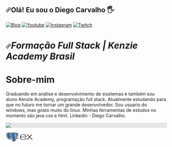 <h2 dir="auto"><a id="user-content-olá-eu-sou-o-matheus-fraga-️" class="anchor" aria-hidden="true" href="#olá-eu-sou-o-matheus-fraga-️"><svg class="octicon octicon-link" viewBox="0 0 16 16" version="1.1" width="16" height="16" aria-hidden="true"><path fill-rule="evenodd" d="M7.775 3.275a.75.75 0 001.06 1.06l1.25-1.25a2 2 0 112.83 2.83l-2.5 2.5a2 2 0 01-2.83 0 .75.75 0 00-1.06 1.06 3.5 3.5 0 004.95 0l2.5-2.5a3.5 3.5 0 00-4.95-4.95l-1.25 1.25zm-4.69 9.64a2 2 0 010-2.83l2.5-2.5a2 2 0 012.83 0 .75.75 0 001.06-1.06 3.5 3.5 0 00-4.95 0l-2.5 2.5a3.5 3.5 0 004.95 4.95l1.25-1.25a.75.75 0 00-1.06-1.06l-1.25 1.25a2 2 0 01-2.83 0z"></path></svg></a>Olá! Eu sou o Diego Carvalho <g-emoji class="g-emoji" alias="raised_hand_with_fingers_splayed" fallback-src="https://github.githubassets.com/images/icons/emoji/unicode/1f590.png">🖐️</g-emoji></h2>



<p dir="auto"><a href="[https://diegaum87.github.io/Portif-lio/](https://diegaum87.github.io/Portif-lio/)" rel="nofollow"><img src="https://camo.githubusercontent.com/d69b8795dab3db2ca917e43608becf7172e280ca1f472ad7ac0f23b33b595989/68747470733a2f2f696d672e736869656c64732e696f2f776562736974653f6c6162656c3d53756a6569746f50726f6772616d61646f722e636f6d267374796c653d666f722d7468652d62616467652675726c3d68747470733a2f2f73756a6569746f70726f6772616d61646f722e636f6d2f" alt="Blog" data-canonical-src="https://img.shields.io/website?label=SujeitoProgramador.com&amp;style=for-the-badge&amp;url=https://diegaum87.github.io/Portif-lio/" style="max-width: 100%;"></a>
<a href="https://www.youtube.com/channel/UCnv6Dn2VYNn8wvWkNxY1VFA" rel="nofollow"><img src="https://camo.githubusercontent.com/d79c5549652f9c7690992eb49571d216a70a480681561cbd93bfbfc77c491e54/68747470733a2f2f696d672e736869656c64732e696f2f62616467652f596f75547562652d4646303030303f7374796c653d666f722d7468652d6261646765266c6f676f3d796f7574756265266c6f676f436f6c6f723d7768697465" alt="Youtube" data-canonical-src="https://img.shields.io/badge/YouTube-FF0000?style=for-the-badge&amp;logo=youtube&amp;logoColor=white" style="max-width: 100%;"></a>
<a href="https://www.instagram.com/dieg4um/" rel="nofollow"><img src="https://camo.githubusercontent.com/b3d4671768bd0f9b6c8f410a25a96e0c5a4d135208d8910461e986f97e7985ab/68747470733a2f2f696d672e736869656c64732e696f2f62616467652f496e7374616772616d2d4534343035463f7374796c653d666f722d7468652d6261646765266c6f676f3d696e7374616772616d266c6f676f436f6c6f723d7768697465" alt="Instagram" data-canonical-src="https://img.shields.io/badge/Instagram-E4405F?style=for-the-badge&amp;logo=instagram&amp;logoColor=white" style="max-width: 100%;"></a>
<a href="https://twitch.tv/fragabr" rel="nofollow"><img src="https://camo.githubusercontent.com/ec779aec0f1b6eaa5d10682a8fb54c96525e9074461254165f4e7d4295f7d4d7/68747470733a2f2f696d672e736869656c64732e696f2f62616467652f5477697463682d3931343646463f7374796c653d666f722d7468652d6261646765266c6f676f3d747769746368266c6f676f436f6c6f723d7768697465" alt="Twitch" data-canonical-src="https://img.shields.io/badge/Twitch-9146FF?style=for-the-badge&amp;logo=twitch&amp;logoColor=white" style="max-width: 100%;"></a></p>




<h1 dir="auto"><a id="user-content-formação-full-stack--kenzie-academy-brasil" class="anchor" aria-hidden="true" href="#formação-full-stack--kenzie-academy-brasil"><svg class="octicon octicon-link" viewBox="0 0 16 16" version="1.1" width="16" height="16" aria-hidden="true"><path fill-rule="evenodd" d="M7.775 3.275a.75.75 0 001.06 1.06l1.25-1.25a2 2 0 112.83 2.83l-2.5 2.5a2 2 0 01-2.83 0 .75.75 0 00-1.06 1.06 3.5 3.5 0 004.95 0l2.5-2.5a3.5 3.5 0 00-4.95-4.95l-1.25 1.25zm-4.69 9.64a2 2 0 010-2.83l2.5-2.5a2 2 0 012.83 0 .75.75 0 001.06-1.06 3.5 3.5 0 00-4.95 0l-2.5 2.5a3.5 3.5 0 004.95 4.95l1.25-1.25a.75.75 0 00-1.06-1.06l-1.25 1.25a2 2 0 01-2.83 0z"></path></svg></a><em><strong>Formação Full Stack | Kenzie Academy Brasil</strong></em></h1>

# Sobre-mim
Graduando em análise e desenvolvimento de sisstemas e também sou aluno Kenzie Academy, programação full stack.
Atualmente estudando para que no futuro me tornar um grande desenvolvedor.
Sou usuario do windows, mas gosto muito do linux.
Minhas ferramentas de estudos no momento são java css e html. 
Linkedin - Diego Carvalho.

<p dir="auto"><a target="_blank" rel="noopener noreferrer" href="https://user-images.githubusercontent.com/101817225/170341920-a3c10728-467b-4357-9428-0009b46e1af3.png">



  <img style="display: block; user-select: none; margin: auto; background-color: rgb(230, 230, 230); --darkreader-inline-bgcolor:#26292b;" src="https://res.cloudinary.com/practicaldev/image/fetch/s--_AGrXPbv--/c_limit%2Cf_auto%2Cfl_progressive%2Cq_66%2Cw_880/https://res.cloudinary.com/practicaldev/image/fetch/s--sNXjzc6P--/c_limit%252Cf_auto%252Cfl_progressive%252Cq_66%252Cw_880/https://media1.tenor.com/images/0c34272909ee2a4db5606a014082312b/tenor.gif%253Fitemid%253D15828752" data-darkreader-inline-bgcolor="">
  
  
  <a target="_blank" rel="noopener noreferrer" href="https://raw.githubusercontent.com/devicons/devicon/master/icons/postgresql/postgresql-original.svg"><img align="center" alt="Rafa-Python" height="30" width="40" src="https://raw.githubusercontent.com/devicons/devicon/master/icons/postgresql/postgresql-original.svg" style="max-width: 100%;"></a>
  <a target="_blank" rel="noopener noreferrer" href="https://raw.githubusercontent.com/devicons/devicon/master/icons/express/express-original.svg"><img align="center" alt="Rafa-Python" height="30" width="40" src="https://raw.githubusercontent.com/devicons/devicon/master/icons/express/express-original.svg" style="max-width: 100%;"></a>


